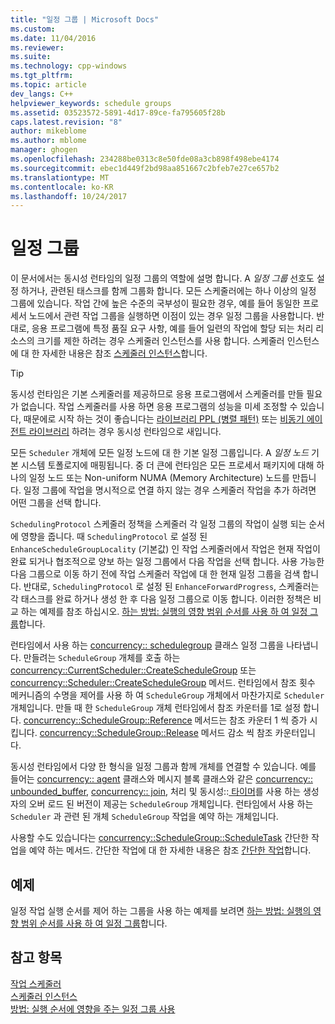 ```yaml
---
title: "일정 그룹 | Microsoft Docs"
ms.custom: 
ms.date: 11/04/2016
ms.reviewer: 
ms.suite: 
ms.technology: cpp-windows
ms.tgt_pltfrm: 
ms.topic: article
dev_langs: C++
helpviewer_keywords: schedule groups
ms.assetid: 03523572-5891-4d17-89ce-fa795605f28b
caps.latest.revision: "8"
author: mikeblome
ms.author: mblome
manager: ghogen
ms.openlocfilehash: 234288be0313c8e50fde08a3cb898f498ebe4174
ms.sourcegitcommit: ebec1d449f2bd98aa851667c2bfeb7e27ce657b2
ms.translationtype: MT
ms.contentlocale: ko-KR
ms.lasthandoff: 10/24/2017
---
```

# <a name="schedule-groups"></a>일정 그룹
이 문서에서는 동시성 런타임의 일정 그룹의 역할에 설명 합니다. A *일정 그룹* 선호도 설정 하거나, 관련된 태스크를 함께 그룹화 합니다. 모든 스케줄러에는 하나 이상의 일정 그룹에 있습니다. 작업 간에 높은 수준의 국부성이 필요한 경우, 예를 들어 동일한 프로세서 노드에서 관련 작업 그룹을 실행하면 이점이 있는 경우 일정 그룹을 사용합니다. 반대로, 응용 프로그램에 특정 품질 요구 사항, 예를 들어 일련의 작업에 할당 되는 처리 리소스의 크기를 제한 하려는 경우 스케줄러 인스턴스를 사용 합니다. 스케줄러 인스턴스에 대 한 자세한 내용은 참조 [스케줄러 인스턴스](../../parallel/concrt/scheduler-instances.md)합니다.  
  
> [!TIP]
>  동시성 런타임은 기본 스케줄러를 제공하므로 응용 프로그램에서 스케줄러를 만들 필요가 없습니다. 작업 스케줄러를 사용 하면 응용 프로그램의 성능을 미세 조정할 수 있습니다, 때문에로 시작 하는 것이 좋습니다는 [라이브러리 PPL (병렬 패턴)](../../parallel/concrt/parallel-patterns-library-ppl.md) 또는 [비동기 에이전트 라이브러리](../../parallel/concrt/asynchronous-agents-library.md) 하려는 경우 동시성 런타임으로 새입니다.  
  
 모든 `Scheduler` 개체에 모든 일정 노드에 대 한 기본 일정 그룹입니다. A *일정 노드* 기본 시스템 토폴로지에 매핑됩니다. 중 더 큰에 런타임은 모든 프로세서 패키지에 대해 하나의 일정 노드 또는 Non-uniform NUMA (Memory Architecture) 노드를 만듭니다. 일정 그룹에 작업을 명시적으로 연결 하지 않는 경우 스케줄러 작업을 추가 하려면 어떤 그룹을 선택 합니다.  
  
 `SchedulingProtocol` 스케줄러 정책을 스케줄러 각 일정 그룹의 작업이 실행 되는 순서에 영향을 줍니다. 때 `SchedulingProtocol` 로 설정 된 `EnhanceScheduleGroupLocality` (기본값) 인 작업 스케줄러에서 작업은 현재 작업이 완료 되거나 협조적으로 양보 하는 일정 그룹에서 다음 작업을 선택 합니다. 사용 가능한 다음 그룹으로 이동 하기 전에 작업 스케줄러 작업에 대 한 현재 일정 그룹을 검색 합니다. 반대로, `SchedulingProtocol` 로 설정 된 `EnhanceForwardProgress`, 스케줄러는 각 태스크를 완료 하거나 생성 한 후 다음 일정 그룹으로 이동 합니다. 이러한 정책은 비교 하는 예제를 참조 하십시오. [하는 방법: 실행의 영향 범위 순서를 사용 하 여 일정 그룹](../../parallel/concrt/how-to-use-schedule-groups-to-influence-order-of-execution.md)합니다.  
  

 런타임에서 사용 하는 [concurrency:: schedulegroup](../../parallel/concrt/reference/schedulegroup-class.md) 클래스 일정 그룹을 나타냅니다. 만들려는 `ScheduleGroup` 개체를 호출 하는 [concurrency::CurrentScheduler::CreateScheduleGroup](reference/currentscheduler-class.md#createschedulegroup) 또는 [concurrency::Scheduler::CreateScheduleGroup](reference/scheduler-class.md#createschedulegroup) 메서드. 런타임에서 참조 횟수 메커니즘의 수명을 제어를 사용 하 여 `ScheduleGroup` 개체에서 마찬가지로 `Scheduler` 개체입니다. 만들 때 한 `ScheduleGroup` 개체 런타임에서 참조 카운터를 1로 설정 합니다. [concurrency::ScheduleGroup::Reference](reference/schedulegroup-class.md#reference) 메서드는 참조 카운터 1 씩 증가 시킵니다. [concurrency::ScheduleGroup::Release](reference/schedulegroup-class.md#release) 메서드 감소 씩 참조 카운터입니다.  
  
 동시성 런타임에서 다양 한 형식을 일정 그룹과 함께 개체를 연결할 수 있습니다. 예를 들어는 [concurrency:: agent](../../parallel/concrt/reference/agent-class.md) 클래스와 메시지 블록 클래스와 같은 [concurrency:: unbounded_buffer](reference/unbounded-buffer-class.md), [concurrency:: join](../../parallel/concrt/reference/join-class.md), 처리 및 동시성::[ 타이머](reference/timer-class.md)를 사용 하는 생성자의 오버 로드 된 버전이 제공는 `ScheduleGroup` 개체입니다. 런타임에서 사용 하는 `Scheduler` 과 관련 된 개체 `ScheduleGroup` 작업을 예약 하는 개체입니다.  
  
 사용할 수도 있습니다는 [concurrency::ScheduleGroup::ScheduleTask](reference/schedulegroup-class.md#scheduletask) 간단한 작업을 예약 하는 메서드. 간단한 작업에 대 한 자세한 내용은 참조 [간단한 작업](../../parallel/concrt/lightweight-tasks.md)합니다.  

  
## <a name="example"></a>예제  
 일정 작업 실행 순서를 제어 하는 그룹을 사용 하는 예제를 보려면 [하는 방법: 실행의 영향 범위 순서를 사용 하 여 일정 그룹](../../parallel/concrt/how-to-use-schedule-groups-to-influence-order-of-execution.md)합니다.  
  
## <a name="see-also"></a>참고 항목  
 [작업 스케줄러](../../parallel/concrt/task-scheduler-concurrency-runtime.md)   
 [스케줄러 인스턴스](../../parallel/concrt/scheduler-instances.md)   
 [방법: 실행 순서에 영향을 주는 일정 그룹 사용](../../parallel/concrt/how-to-use-schedule-groups-to-influence-order-of-execution.md)

